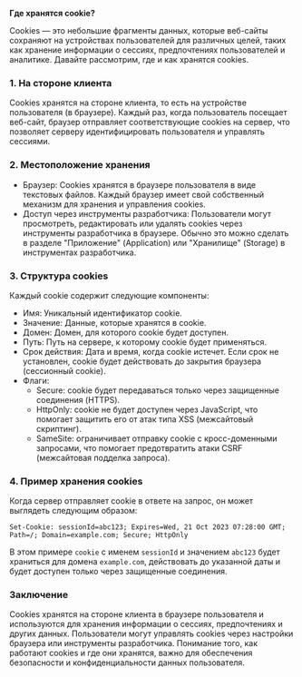 **Где хранятся cookie?**

Cookies — это небольшие фрагменты данных, которые веб-сайты сохраняют на устройствах пользователей для различных целей, таких как хранение информации о сессиях, предпочтениях пользователей и аналитике. Давайте рассмотрим, где и как хранятся cookies.

### 1. На стороне клиента

Cookies хранятся на стороне клиента, то есть на устройстве пользователя (в браузере). Каждый раз, когда пользователь посещает веб-сайт, браузер отправляет соответствующие cookies на сервер, что позволяет серверу идентифицировать пользователя и управлять сессиями.

### 2. Местоположение хранения

- Браузер: Cookies хранятся в браузере пользователя в виде текстовых файлов. Каждый браузер имеет свой собственный механизм для хранения и управления cookies.
- Доступ через инструменты разработчика: Пользователи могут просмотреть, редактировать или удалять cookies через инструменты разработчика в браузере. Обычно это можно сделать в разделе "Приложение" (Application) или "Хранилище" (Storage) в инструментах разработчика.

### 3. Структура cookies

Каждый cookie содержит следующие компоненты:

- Имя: Уникальный идентификатор cookie.
- Значение: Данные, которые хранятся в cookie.
- Домен: Домен, для которого cookie будет доступен.
- Путь: Путь на сервере, к которому cookie будет применяться.
- Срок действия: Дата и время, когда cookie истечет. Если срок не установлен, cookie будет действовать до закрытия браузера (сессионный cookie).
- Флаги:
    - Secure: cookie будет передаваться только через защищенные соединения (HTTPS).
    - HttpOnly: cookie не будет доступен через JavaScript, что помогает защитить его от атак типа XSS (межсайтовый скриптинг).
    - SameSite: ограничивает отправку cookie с кросс-доменными запросами, что помогает предотвратить атаки CSRF (межсайтовая подделка запроса).

### 4. Пример хранения cookies

Когда сервер отправляет cookie в ответе на запрос, он может выглядеть следующим образом:

`Set-Cookie: sessionId=abc123; Expires=Wed, 21 Oct 2023 07:28:00 GMT; Path=/; Domain=example.com; Secure; HttpOnly
`

В этом примере `cookie` с именем `sessionId` и значением `abc123` будет храниться для домена `example.com`, действовать до указанной даты и будет доступен только через защищенные соединения.

### Заключение

Cookies хранятся на стороне клиента в браузере пользователя и используются для хранения информации о сессиях, предпочтениях и других данных. Пользователи могут управлять cookies через настройки браузера или инструменты разработчика. Понимание того, как работают cookies и где они хранятся, важно для обеспечения безопасности и конфиденциальности данных пользователя. 